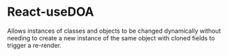 # React-useDOA
 Allows instances of classes and objects to be changed dynamically without needing to create a new instance of the same object with cloned fields to trigger a re-render.
